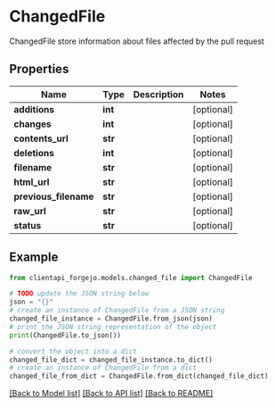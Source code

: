 # ChangedFile

ChangedFile store information about files affected by the pull request

## Properties

Name | Type | Description | Notes
------------ | ------------- | ------------- | -------------
**additions** | **int** |  | [optional] 
**changes** | **int** |  | [optional] 
**contents_url** | **str** |  | [optional] 
**deletions** | **int** |  | [optional] 
**filename** | **str** |  | [optional] 
**html_url** | **str** |  | [optional] 
**previous_filename** | **str** |  | [optional] 
**raw_url** | **str** |  | [optional] 
**status** | **str** |  | [optional] 

## Example

```python
from clientapi_forgejo.models.changed_file import ChangedFile

# TODO update the JSON string below
json = "{}"
# create an instance of ChangedFile from a JSON string
changed_file_instance = ChangedFile.from_json(json)
# print the JSON string representation of the object
print(ChangedFile.to_json())

# convert the object into a dict
changed_file_dict = changed_file_instance.to_dict()
# create an instance of ChangedFile from a dict
changed_file_from_dict = ChangedFile.from_dict(changed_file_dict)
```
[[Back to Model list]](../README.md#documentation-for-models) [[Back to API list]](../README.md#documentation-for-api-endpoints) [[Back to README]](../README.md)


